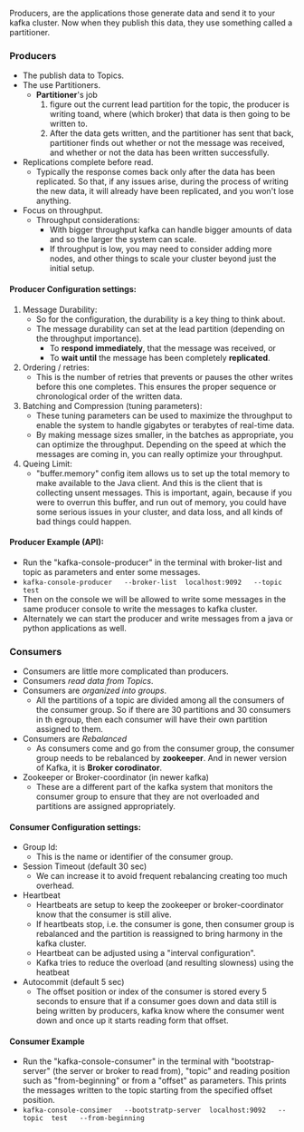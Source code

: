 Producers, are the applications those generate data and send it to your kafka cluster. Now when they publish this data, they use something called a partitioner.

### Producers
* The publish data to Topics.
* The use Partitioners.
  * **Partitioner**'s job
    1. figure out the current lead partition for the topic, the producer is writing toand, where (which broker) that data is then going to be written to.
    2. After the data gets written, and the partitioner has sent that back, partitioner finds out whether or not the message was received, and whether or not the data has been written successfully.
* Replications complete before read.
  * Typically the response comes back only after the data has been replicated. So that, if any issues arise, during the process of writing the new data, it will already have been replicated, and you won't lose anything.
* Focus on throughput.
  * Throughput considerations:
    * With bigger throughput kafka can handle bigger amounts of data and so the larger the system can scale.
    * If throughput is low, you may need to consider adding more nodes, and other things to scale your cluster beyond just the initial setup.

#### Producer Configuration settings:
1. Message Durability:
    * So for the configuration, the durability is a key thing to think about.
    * The message durability can set at the lead partition (depending on the throughput importance).
      * To **respond immediately**, that the message was received, or 
      * To **wait until** the message has been completely **replicated**.
2. Ordering / retries:
    * This is the number of retries that prevents or pauses the other writes before this one completes. This ensures the proper sequence or chronological order of the written data.
3. Batching and Compression (tuning parameters):
    * These tuning parameters can be used to maximize the throughput to enable the system to handle gigabytes or terabytes of real-time data.
    * By making message sizes smaller, in the batches as appropriate, you can optimize the throughput. Depending on the speed at which the messages are coming in, you can really optimize your throughput.
4. Queing Limit:
    * "buffer.memory" config item allows us to set up the total memory to make available to the Java client. And this is the client that is collecting unsent messages. This is important, again, because if you were to overrun this buffer, and run out of memory, you could have some serious issues in your cluster, and data loss, and all kinds of bad things could happen.

#### Producer Example (API):
* Run the "kafka-console-producer" in the terminal with broker-list and topic as parameters and enter some messages.
* ```kafka-console-producer   --broker-list  localhost:9092   --topic  test```
* Then on the console we will be allowed to write some messages in the same producer console to write the messages to kafka cluster.
* Alternately we can start the producer and write messages from a java or python applications as well.

### Consumers
* Consumers are little more complicated than producers.
* Consumers *read data from Topics*.
* Consumers are *organized into groups*.
  * All the partitions of a topic are divided among all the consumers of the consumer group. So if there are 30 partitions and 30 consumers in th egroup, then each consumer will have their own partition assigned to them.
* Consumers are *Rebalanced*
  * As consumers come and go from the consumer group, the consumer group needs to be rebalanced by **zookeeper**. And in newer version of Kafka, it is **Broker corodinator**.
* Zookeeper or Broker-coordinator (in newer kafka)
  * These are a different part of the kafka system that monitors the consumer group to ensure that they are not overloaded and partitions are assigned appropriately.

#### Consumer Configuration settings:
* Group Id:
  * This is the name or identifier of the consumer group.
* Session Timeout (default 30 sec)
  * We can increase it to avoid frequent rebalancing creating too much overhead.
* Heartbeat
  * Heartbeats are setup to keep the zookeeper or broker-coordinator know that the consumer is still alive.
  * If heartbeats stop, i.e. the consumer is gone, then consumer group is rebalanced and the partition is reassigned to bring harmony in the kafka cluster.
  * Heartbeat can be adjusted using a "interval configuration".
  * Kafka tries to reduce the overload (and resulting slowness) using the heatbeat
* Autocommit (default 5 sec)
  * The offset position or index of the consumer is stored every 5 seconds to ensure that if a consumer goes down and data still is being written by producers, kafka know where the consumer went down and once up it starts reading form that offset.
  
#### Consumer Example
* Run the "kafka-console-consumer" in the terminal with "bootstrap-server" (the server or broker to read from), "topic" and reading position such as "from-beginning" or from a "offset" as parameters. This prints the messages written to the topic starting from the specified offset position.
* ```kafka-console-consimer   --bootstratp-server  localhost:9092   --topic  test   --from-beginning```
